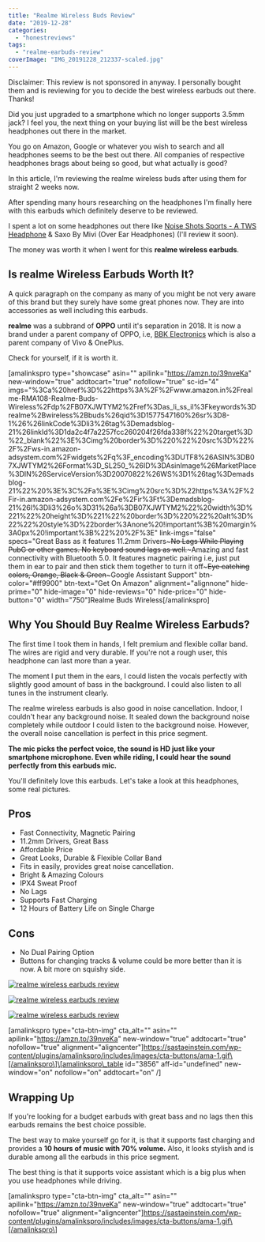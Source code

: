```yaml
---
title: "Realme Wireless Buds Review"
date: "2019-12-28"
categories: 
  - "honestreviews"
tags: 
  - "realme-earbuds-review"
coverImage: "IMG_20191228_212337-scaled.jpg"
---
```


Disclaimer: This review is not sponsored in anyway. I personally bought them and is reviewing for you to decide the best wireless earbuds out there. Thanks!

Did you just upgraded to a smartphone which no longer supports 3.5mm jack? I feel you, the next thing on your buying list will be the best wireless headphones out there in the market.

You go on Amazon, Google or whatever you wish to search and all headphones seems to be the best out there. All companies of respective headphones brags about being so good, but what actually is good?

In this article, I'm reviewing the realme wireless buds after using them for straight 2 weeks now.

After spending many hours researching on the headphones I'm finally here with this earbuds which definitely deserve to be reviewed.

I spent a lot on some headphones out there like [Noise Shots Sports - A TWS Headphone](https://sastaeinstein.com/gonoise-noise-shots-sport-honest-review/) & Saxo By Mivi (Over Ear Headphones) (I'll review it soon).

The money was worth it when I went for this **realme wireless earbuds**.

## Is realme Wireless Earbuds Worth It?

A quick paragraph on the company as many of you might be not very aware of this brand but they surely have some great phones now. They are into accessories as well including this earbuds.

**realme** was a subbrand of **OPPO** until it's separation in 2018. It is now a brand under a parent company of OPPO, i.e, [BBK Electronics](https://sastaeinstein.com/oppo-vs-vivo-vs-oneplus-the-secret-you-should-know-about-this-companies/) which is also a parent company of Vivo & OnePlus. 

Check for yourself, if it is worth it. 

\[amalinkspro type="showcase" asin="" apilink="https://amzn.to/39nveKa" new-window="true" addtocart="true" nofollow="true" sc-id="4" imgs="%3Ca%20href%3D%22https%3A%2F%2Fwww.amazon.in%2Frealme-RMA108-Realme-Buds-Wireless%2Fdp%2FB07XJWTYM2%2Fref%3Das\_li\_ss\_il%3Fkeywords%3Drealme%2Bwireless%2Bbuds%26qid%3D1577547160%26sr%3D8-1%26%26linkCode%3Dli3%26tag%3Demadsblog-21%26linkId%3D1da2c4f7a2257fcc260204f26fda338f%22%20target%3D%22\_blank%22%3E%3Cimg%20border%3D%220%22%20src%3D%22%2F%2Fws-in.amazon-adsystem.com%2Fwidgets%2Fq%3F\_encoding%3DUTF8%26ASIN%3DB07XJWTYM2%26Format%3D\_SL250\_%26ID%3DAsinImage%26MarketPlace%3DIN%26ServiceVersion%3D20070822%26WS%3D1%26tag%3Demadsblog-21%22%20%3E%3C%2Fa%3E%3Cimg%20src%3D%22https%3A%2F%2Fir-in.amazon-adsystem.com%2Fe%2Fir%3Ft%3Demadsblog-21%26l%3Dli3%26o%3D31%26a%3DB07XJWTYM2%22%20width%3D%221%22%20height%3D%221%22%20border%3D%220%22%20alt%3D%22%22%20style%3D%22border%3Anone%20!important%3B%20margin%3A0px%20!important%3B%22%20%2F%3E" link-imgs="false" specs="Great Bass as it features 11.2mm Drivers~~~No Lags While Playing PubG or other games. No keyboard sound lags as well.~~~Amazing and fast connectivity with Bluetooth 5.0. It features magnetic pairing i.e, just put them in ear to pair and then stick them together to turn it off~~~Eye catching colors, Orange, Black & Green~~~Google Assistant Support" btn-color="#ff9900" btn-text="Get On Amazon" alignment="alignnone" hide-prime="0" hide-image="0" hide-reviews="0" hide-price="0" hide-button="0" width="750"\]Realme Buds Wireless\[/amalinkspro\]

## Why You Should Buy Realme Wireless Earbuds?

The first time I took them in hands, I felt premium and flexible collar band. The wires are rigid and very durable. If you're not a rough user, this headphone can last more than a year. 

The moment I put them in the ears, I could listen the vocals perfectly with slightly good amount of bass in the background. I could also listen to all tunes in the instrument clearly.

The realme wireless earbuds is also good in noise cancellation. Indoor, I couldn't hear any background noise. It sealed down the background noise completely while outdoor I could listen to the background noise. However, the overall noise cancellation is perfect in this price segment.

**The mic picks the perfect voice, the sound is HD just like your smartphone microphone. Even while riding, I could hear the sound perfectly from this earbuds mic.**

You'll definitely love this earbuds. Let's take a look at this headphones, some real pictures. 

## Pros

- Fast Connectivity, Magnetic Pairing
- 11.2mm Drivers, Great Bass
- Affordable Price
- Great Looks, Durable & Flexible Collar Band
- Fits in easily, provides great noise cancellation.
- Bright & Amazing Colours
- IPX4 Sweat Proof
- No Lags
- Supports Fast Charging
- 12 Hours of Battery Life on Single Charge

## Cons

- No Dual Pairing Option
- Buttons for changing tracks & volume could be more better than it is now. A bit more on squishy side. 

[![realme wireless earbuds review](images/IMG_20191228_212615-768x576.jpg)](https://sastaeinstein.com/wp-content/uploads/2019/12/IMG_20191228_212615-scaled.jpg)

[![realme wireless earbuds review](images/IMG_20191228_212446-768x1024.jpg)](https://sastaeinstein.com/wp-content/uploads/2019/12/IMG_20191228_212446-scaled.jpg)

[![realme wireless earbuds review](images/IMG_20191228_212337-768x1024.jpg)](https://sastaeinstein.com/wp-content/uploads/2019/12/IMG_20191228_212337-scaled.jpg)

\[amalinkspro type="cta-btn-img" cta\_alt="" asin="" apilink="https://amzn.to/39nveKa" new-window="true" addtocart="true" nofollow="true" alignment="aligncenter"\]https://sastaeinstein.com/wp-content/plugins/amalinkspro/includes/images/cta-buttons/ama-1.gif\[/amalinkspro\]\[amalinkspro\_table id="3856" aff-id="undefined" new-window="on" nofollow="on" addtocart="on" /\]

## Wrapping Up

If you're looking for a budget earbuds with great bass and no lags then this earbuds remains the best choice possible. 

The best way to make yourself go for it, is that it supports fast charging and provides a **10 hours of music with 70% volume.** Also, it looks stylish and is durable among all the earbuds in this price segment. 

The best thing is that it supports voice assistant which is a big plus when you use headphones while driving. 

\[amalinkspro type="cta-btn-img" cta\_alt="" asin="" apilink="https://amzn.to/39nveKa" new-window="true" addtocart="true" nofollow="true" alignment="aligncenter"\]https://sastaeinstein.com/wp-content/plugins/amalinkspro/includes/images/cta-buttons/ama-1.gif\[/amalinkspro\]
